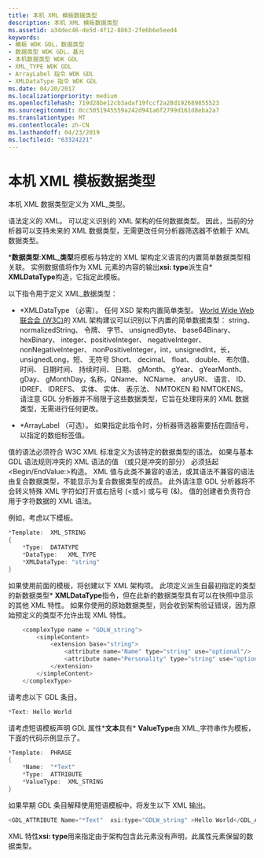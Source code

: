 ```yaml
---
title: 本机 XML 模板数据类型
description: 本机 XML 模板数据类型
ms.assetid: a34dec46-de5d-4f12-8863-2fe6b6e5eed4
keywords:
- 模板 WDK GDL，数据类型
- 数据类型 WDK GDL，基元
- 本机数据类型 WDK GDL
- XML_TYPE WDK GDL
- ArrayLabel 指令 WDK GDL
- XMLDataType 指令 WDK GDL
ms.date: 04/20/2017
ms.localizationpriority: medium
ms.openlocfilehash: 719d28be12cb3adaf19fccf2a28d192689855523
ms.sourcegitcommit: 0cc5051945559a242d941a6f2799d161d8eba2a7
ms.translationtype: MT
ms.contentlocale: zh-CN
ms.lasthandoff: 04/23/2019
ms.locfileid: "63324221"
---
```

# <a name="native-xml-template-data-types"></a>本机 XML 模板数据类型


本机 XML 数据类型定义为 XML\_类型。

语法定义的 XML。 可以定义识别的 XML 架构的任何数据类型。 因此，当前的分析器可以支持未来的 XML 数据类型，无需更改任何分析器筛选器不依赖于 XML 数据类型。

\***数据类型**:**XML\_类型**将模板与特定的 XML 架构定义语言的内置简单数据类型相关联。 实例数据值将作为 XML 元素的内容的输出**xsi: type**派生自\* **XMLDataType**构造，它指定此模板。

以下指令用于定义 XML\_数据类型：

-   \*XMLDataType （必需）。 任何 XSD 架构内置简单类型。 [World Wide Web 联合会 (W3C)](https://go.microsoft.com/fwlink/p/?linkid=73527)的 XML 架构建议可以识别以下内置的简单数据类型： string、 normalizedString、 令牌、 字节、 unsignedByte、 base64Binary、 hexBinary、 integer、positiveInteger、 negativeInteger、 nonNegativeInteger、 nonPositiveInteger，int，unsignedInt，长，unsignedLong，短、 无符号 Short、 decimal、 float、 double、 布尔值、 时间、 日期时间、 持续时间、 日期、 gMonth、 gYear、 gYearMonth、 gDay、 gMonthDay，名称，QName、 NCName、 anyURI、 语言、 ID、 IDREF、 IDREFS、 实体、 实体、 表示法、 NMTOKEN 和 NMTOKENS。 请注意 GDL 分析器并不局限于这些数据类型，它旨在处理将来的 XML 数据类型，无需进行任何更改。

-   \*ArrayLabel （可选）。 如果指定此指令时，分析器筛选器需要括在圆括号，以指定的数组标签值。

值的语法必须符合 W3C XML 标准定义为该特定的数据类型的语法。 如果与基本 GDL 语法规则冲突的 XML 语法的值 （或只是冲突的部分） 必须括起&lt;Begin/EndValue:&gt;构造。 XML 值与此类不兼容的语法，或其语法不兼容的语法由复合数据类型，不能显示为复合数据类型的成员。 此外请注意 GDL 分析器将不会转义特殊 XML 字符如打开或右括号 (&lt;或&gt;) 或与号 (&)。 值的创建者负责符合用于字符数据的 XML 语法。

例如，考虑以下模板。

```cpp
*Template:  XML_STRING
{
    *Type:  DATATYPE
    *DataType:   XML_TYPE
    *XMLDataType: "string"
}
```

如果使用前面的模板，将创建以下 XML 架构项。 此项定义派生自最初指定的类型的新数据类型\* **XMLDataType**指令，但在此新的数据类型具有可以在快照中显示的其他 XML 特性。 如果你使用的原始数据类型，则会收到架构验证错误，因为原始预定义的类型不允许出现 XML 特性。

```cpp
    <complexType name = "GDLW_string">
        <simpleContent>
            <extension base="string">
                <attribute name="Name" type="string" use="optional"/>
                <attribute name="Personality" type="string" use="optional"/>
            </extension>
        </simpleContent>
    </complexType>
```

请考虑以下 GDL 条目。

```cpp
*Text: Hello World
```

请考虑短语模板声明 GDL 属性\***文本**具有\* **ValueType**由 XML\_字符串作为模板，下面的代码示例显示了。

```cpp
*Template:  PHRASE
{
    *Name:  "*Text"
    *Type:  ATTRIBUTE
    *ValueType:  XML_STRING
}
```

如果早期 GDL 条目解释使用短语模板中，将发生以下 XML 输出。

```cpp
<GDL_ATTRIBUTE Name="*Text"  xsi:type="GDLW_string" >Hello World</GDL_ATTRIBUTE>
```

XML 特性**xsi: type**用来指定由于架构包含此元素没有声明，此属性元素保留的数据类型。

 

 





